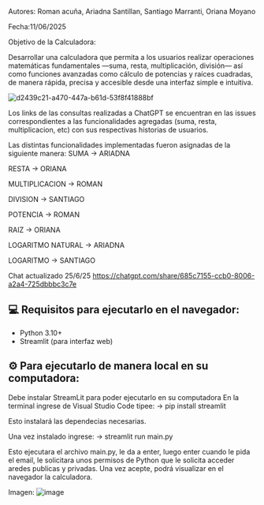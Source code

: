 Autores: Roman acuña, Ariadna Santillan, Santiago Marranti, Oriana Moyano 

Fecha:11/06/2025

Objetivo de la Calculadora:

Desarrollar una calculadora que permita a los usuarios realizar operaciones matemáticas fundamentales —suma, resta, multiplicación, división— así como funciones avanzadas como cálculo de potencias y raíces cuadradas, de manera rápida, precisa y accesible desde una interfaz simple e intuitiva.

![d2439c21-a470-447a-b61d-53f8f41888bf](https://github.com/user-attachments/assets/33f235ab-a413-4d25-ad5a-31278cf2eb98)

Los links de las consultas realizadas a ChatGPT se encuentran en las issues correspondientes a las funcionalidades agregadas (suma, resta, multiplicacion, etc) con sus respectivas historias de usuarios.

Las distintas funcionalidades implementadas fueron asignadas de la siguiente manera:
SUMA -> ARIADNA

RESTA -> ORIANA

MULTIPLICACION -> ROMAN

DIVISION -> SANTIAGO

POTENCIA -> ROMAN

RAIZ -> ORIANA

LOGARITMO NATURAL -> ARIADNA

LOGARITMO -> SANTIAGO

Chat actualizado 25/6/25 https://chatgpt.com/share/685c7155-ccb0-8006-a2a4-725dbbbc3c7e

## 💻 Requisitos para ejecutarlo en el navegador:
- Python 3.10+
- Streamlit (para interfaz web)

## ⚙️ Para ejecutarlo de manera local en su computadora:
Debe instalar StreamLit para poder ejecutarlo en su computadora
En la terminal ingrese de Visual Studio Code tipee:
  -> pip install streamlit

Esto instalará las dependecias necesarias.

Una vez instalado ingrese:
  -> streamlit run main.py

Esto ejecutara el archivo main.py, le da a enter, luego enter cuando le pida el email, le solicitara unos permisos de Python que le solicita acceder aredes publicas 
y privadas. Una vez acepte, podrá visualizar en el navegador la calculadora.

Imagen:
![image](https://github.com/user-attachments/assets/eed5706e-87a2-4108-ab00-0e5f5c7f1f18)


